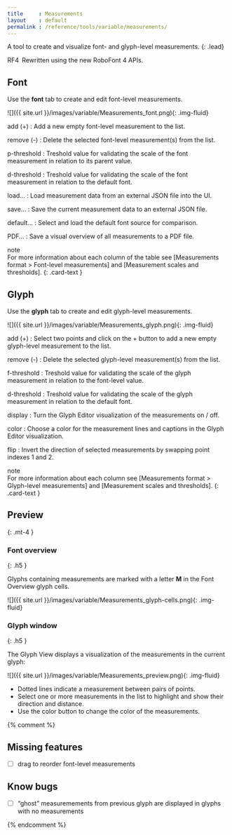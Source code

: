 ```yaml
---
title     : Measurements
layout    : default
permalink : /reference/tools/variable/measurements/
---
```


A tool to create and visualize font- and glyph-level measurements.
{: .lead}

<span class="badge text-bg-success rounded-0">RF4</span> Rewritten using the new RoboFont 4 APIs.  


Font
----

Use the **font** tab to create and edit font-level measurements.

![]({{ site.url }}/images/variable/Measurements_font.png){: .img-fluid}

add (+)
: Add a new empty font-level measurement to the list.  

remove (-)
: Delete the selected font-level measurement(s) from the list.  

p-threshold
: Treshold value for validating the scale of the font measurement in relation to its parent value.

d-threshold
: Treshold value for validating the scale of the font measurement in relation to the default font.

load…
: Load measurement data from an external JSON file into the UI.

save…
: Save the current measurement data to an external JSON file.

default…
: Select and load the default font source for comparison.

PDF…
: Save a visual overview of all measurements to a PDF file.

<div class="card bg-light my-3 rounded-0">
<div class="card-header">note</div>
<div class="card-body" markdown='1'>
For more information about each column of the table see [Measurements format > Font-level measurements] and [Measurement scales and thresholds].
{: .card-text }
</div>
</div>


Glyph
-----

Use the **glyph** tab to create and edit glyph-level measurements.

![]({{ site.url }}/images/variable/Measurements_glyph.png){: .img-fluid}

add (+)
: Select two points and click on the + button to add a new empty glyph-level measurement to the list.

remove (-)
: Delete the selected glyph-level measurement(s) from the list.

f-threshold
: Treshold value for validating the scale of the glyph measurement in relation to the font-level value.

d-threshold
: Treshold value for validating the scale of the glyph measurement in relation to the default font.

display
: Turn the Glyph Editor visualization of the measurements on / off.

color
: Choose a color for the measurement lines and captions in the Glyph Editor visualization.

flip
: Invert the direction of selected measurements by swapping point indexes 1 and 2.

<div class="card bg-light my-3 rounded-0">
<div class="card-header">note</div>
<div class="card-body" markdown='1'>
For more information about each column see [Measurements format > Glyph-level measurements] and [Measurement scales and thresholds].
{: .card-text }
</div>
</div>


Preview
-------
{: .mt-4 }

### Font overview
{: .h5 }

Glyphs containing measurements are marked with a letter **M** in the Font Overview glyph cells.

![]({{ site.url }}/images/variable/Measurements_glyph-cells.png){: .img-fluid}

### Glyph window
{: .h5 }

The Glyph View displays a visualization of the measurements in the current glyph:

![]({{ site.url }}/images/variable/Measurements_preview.png){: .img-fluid}

- Dotted lines indicate a measurement between pairs of points.
- Select one or more measurements in the list to highlight and show their direction and distance.
- Use the color button to change the color of the measurements.


{% comment %}

Missing features
----------------

- [ ] drag to reorder font-level measurements


Know bugs
---------

- [ ] “ghost” measuremements from previous glyph are displayed in glyphs with no measurements

{% endcomment %}


[Measurements format > Font-level measurements]: ../../../measurements-format/#font-level-measurements
[Measurements format > Glyph-level measurements]: ../../../measurements-format/#glyph-level-measurements
[Measurement scales and thresholds]: ../../../measurement-scales-thresholds
